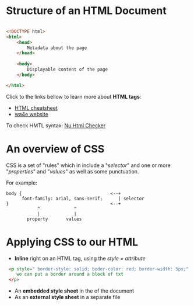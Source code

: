 # Structure of an HTML Document

```html

<!DOCTYPE html>
<html>
	<head>
		Metadata about the page
	</head>
	
	<body>
		Displayable content of the page
	</body>

</html>
```

Click to the links bellow to learn more about **HTML tags**:
- [HTML cheatsheet](https://htmlcheatsheet.com/)
- [wa4e website](https://www.wa4e.com/lessons)

To check HMTL syntax: [Nu Html Checker](https://validator.w3.org/nu/)

# An overview of CSS

CSS is a set of "rules" which in include a "*selector*" and one or more "*properties*" and "*values*" as well as some punctuation.

For example:

```
body {                                  <--+
      font-family: arial, sans-serif;      | selector
}                                       <--+ 
            ^             ^
            |             |
        property       values
```

# Applying CSS to our HTML

 - **Inline** right on an HTML tag, using the *style = attribute*

```html
 <p style=" border-style: solid; boder-color: red; border-width: 5px;" == $0
	we can put a border around a block of txt
 </p>
```
 - An **embedded style sheet** in the *<head>* of the document
 - As an **external style sheet** in a separate file


